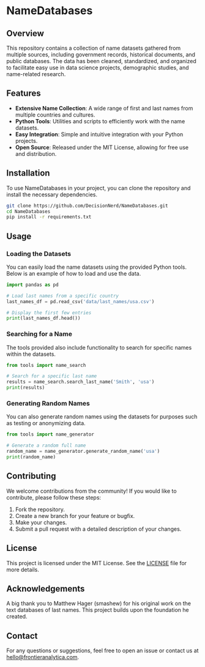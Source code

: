 NameDatabases
=============

## Overview

This repository contains a collection of name datasets gathered from multiple sources, including government records, historical documents, and public databases. The data has been cleaned, standardized, and organized to facilitate easy use in data science projects, demographic studies, and name-related research.

## Features

- **Extensive Name Collection**: A wide range of first and last names from multiple countries and cultures.
- **Python Tools**: Utilities and scripts to efficiently work with the name datasets.
- **Easy Integration**: Simple and intuitive integration with your Python projects.
- **Open Source**: Released under the MIT License, allowing for free use and distribution.

## Installation

To use NameDatabases in your project, you can clone the repository and install the necessary dependencies.

```bash
git clone https://github.com/DecisionNerd/NameDatabases.git
cd NameDatabases
pip install -r requirements.txt
```

## Usage

### Loading the Datasets

You can easily load the name datasets using the provided Python tools. Below is an example of how to load and use the data.

```python
import pandas as pd

# Load last names from a specific country
last_names_df = pd.read_csv('data/last_names/usa.csv')

# Display the first few entries
print(last_names_df.head())
```

### Searching for a Name

The tools provided also include functionality to search for specific names within the datasets.

```python
from tools import name_search

# Search for a specific last name
results = name_search.search_last_name('Smith', 'usa')
print(results)
```

### Generating Random Names

You can also generate random names using the datasets for purposes such as testing or anonymizing data.

```python
from tools import name_generator

# Generate a random full name
random_name = name_generator.generate_random_name('usa')
print(random_name)
```

## Contributing

We welcome contributions from the community! If you would like to contribute, please follow these steps:

1. Fork the repository.
2. Create a new branch for your feature or bugfix.
3. Make your changes.
4. Submit a pull request with a detailed description of your changes.

## License

This project is licensed under the MIT License. See the [LICENSE](LICENSE) file for more details.

## Acknowledgements

A big thank you to Matthew Hager (smashew) for his original work on the text databases of last names. This project builds upon the foundation he created.

## Contact

For any questions or suggestions, feel free to open an issue or contact us at hello@frontieranalytica.com.
